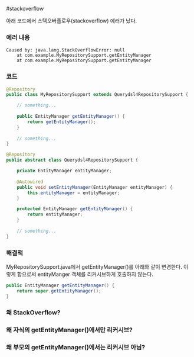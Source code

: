 #stackoverflow

아래 코드에서 스택오버플로우(stackoverflow) 에러가 났다.

### 에러 내용

```
Caused by: java.lang.StackOverflowError: null 
	at com.example.MyRepositorySupport.getEntityManager
	at com.example.MyRepositorySupport.getEntityManager
```

### 코드 

```java
@Repository
public class MyRepositorySupport extends Querydsl4RepositorySupport { 

	// something...
	 
	public EntityManager getEntityManager() { 
		return getEntityManager(); 
	} 
	
	// something...
}

@Repository
public abstract class Querydsl4RepositorySupport {

	private EntityManager entityManager; 
	
	@Autowired 
	public void setEntityManager(EntityManager entityManager) {
		this.entityManager = entityManager; 
	}

	protected EntityManager getEntityManager() {  
	    return entityManager;  
	}
	
	// something...
}
```

### 해결책

MyRepositorySupport.java에서 getEntityManager()를 아래와 같이 변경한다. 이렇게 함으로써 entityManger 객체를 리커시브하게 호출하지 않는다.

```java
public EntityManager getEntityManager() { 
	return super.getEntityManager(); 
} 
```

### 왜 StackOverflow?

### 왜 자식의 getEntityManager()에서만 리커시브?

### 왜 부모의 getEntityManager()에서는 리커시브 아님?

